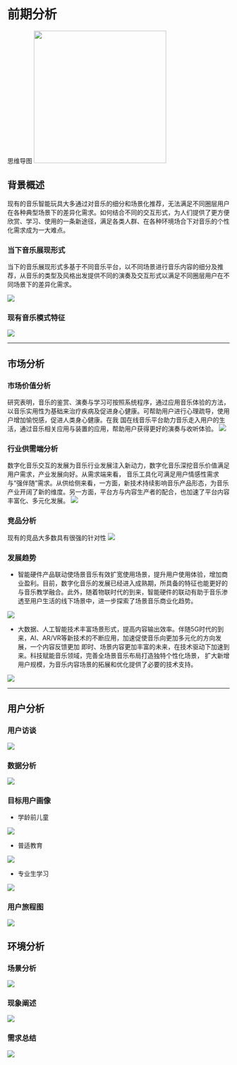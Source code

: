 # 前期分析
思维导图
<img src="img/2/6.png" width="300">


## **背景概述**

现有的音乐智能玩具大多通过对音乐的细分和场景化推荐，无法满足不同圈层用户在各种典型场景下的差异化需求。如何结合不同的交互形式，为人们提供了更方便欣赏、学习、使用的一条新途径，满足各类人群、在各种环境场合下对音乐的个性化需求成为一大难点。



### 当下音乐展现形式
  当下的音乐展现形式多基于不同音乐平台，以不同场景进行音乐内容的细分及推荐，从音乐的类型及风格出发提供不同的演奏及交互形式以满足不同圈层用户在不同场景下的差异化需求。

<img src="img/2/4.png">

### 现有音乐模式特征

<img src="img/2/5.png">

------

## **市场分析**
### 市场价值分析
研究表明，音乐的鉴赏、演奏与学习可按照系统程序，通过应用音乐体验的方法，以音乐实用性为基础来治疗疾病及促进身心健康。可帮助用户进行心理疏导，使用户增加愉悦感，促进人类身心健康。在我 国在线音乐平台助力音乐走入用户的生活，通过音乐相关应用与装置的应用，帮助用户获得更好的演奏与收听体验。
<img src="img/2/7.png">

### 行业供需端分析
数字化音乐交互的发展为音乐行业发展注入新动力，数字化音乐深挖音乐价值满足用户需求，产业发展向好。从需求端来看， 音乐工具化可满足用户情感性需求与“强伴随”需求。从供给侧来看，一方面，新技术持续影响音乐产品形态，为音乐产业开阔了新的维度。另一方面，平台方与内容生产者的配合，也加速了平台内容丰富化、多元化发展。
<img src="img/2/8.png">


### 竞品分析
现有的竞品大多数具有很强的针对性
<img src="img/2/9.png">

### 发展趋势
- 智能硬件产品联动使场景音乐有效扩宽使用场景，提升用户使用体验，增加商业盈利。目前，数字化音乐的发展已经进入成熟期，所具备的特征也能更好的与音乐教学融合。此外，随着物联时代的到来，智能硬件的联动有助于音乐渗透至用户生活的线下场景中，进一步探索了场景音乐商业化趋势。
<img src="img/2/10.png">

- 大数据、人工智能技术丰富场景形式，提高内容输出效率。伴随5G时代的到来，AI、AR/VR等新技术的不断应用，加速促使音乐向更加多元化的方向发展，一个内容反馈更加 即时、场景内容更加丰富的未来，在技术驱动下加速到来。科技赋能音乐领域，完善全场景音乐布局打造独特个性化场景， 扩大新增用户规模，为音乐内容场景的拓展和优化提供了必要的技术支持。
<img src="img/2/11.png">

------

## **用户分析**
### 用户访谈
<img src="img/2/16.png">

### 数据分析
<img src="img/2/17.png">

### 目标用户画像
- 学龄前儿童
<img src="img/2/12.png">

- 普适教育
<img src="img/2/13.png">

- 专业生学习
<img src="img/2/14.png">

### 用户旅程图
<img src="img/2/15.png">

## **环境分析**

### 场景分析
<img src="img/2/18.png">

### 现象阐述
<img src="img/2/19.png">

### 需求总结
<img src="img/2/20.png">